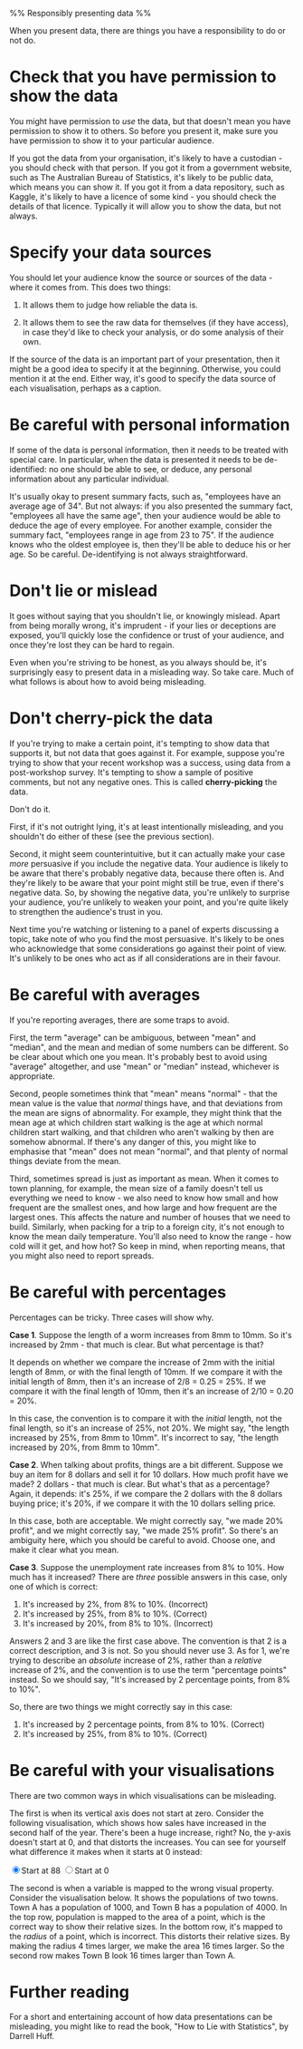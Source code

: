 %% Responsibly presenting data %%

When you present data, there are things you have a responsibility to do or not do.

# Check that you have permission to show the data

You might have permission to *use* the data, but that doesn't mean you have permission to show it to others. So before you present it, make sure you have permission to show it to your particular audience.

If you got the data from your organisation, it's likely to have a custodian - you should check with that person. If you got it from a government website, such as The Australian Bureau of Statistics, it's likely to be public data, which means you can show it. If you got it from a data repository, such as Kaggle, it's likely to have a licence of some kind - you should check the details of that licence. Typically it will allow you to show the data, but not always.

# Specify your data sources

You should let your audience know the source or sources of the data - where it comes from. This does two things:

1. It allows them to judge how reliable the data is.

2. It allows them to see the raw data for themselves (if they have access), in case they'd like to check your analysis, or do some analysis of their own.

If the source of the data is an important part of your presentation, then it might be a good idea to specify it at the beginning. Otherwise, you could mention it at the end. Either way, it's good to specify the data source of each visualisation, perhaps as a caption.

# Be careful with personal information

If some of the data is personal information, then it needs to be treated with special care. In particular, when the data is presented it needs to be de-identified: no one should be able to see, or deduce, any personal information about any particular individual.

It's usually okay to present summary facts, such as, "employees have an average age of 34". But not always: if you also presented the summary fact, "employees all have the same age", then your audience would be able to deduce the age of every employee. For another example, consider the summary fact, "employees range in age from 23 to 75". If the audience knows who the oldest employee is, then they'll be able to deduce his or her age. So be careful. De-identifying is not always straightforward.

# Don't lie or mislead

It goes without saying that you shouldn't lie, or knowingly mislead. Apart from being morally wrong, it's imprudent - if your lies or deceptions are exposed, you'll quickly lose the confidence or trust of your audience, and once they're lost they can be hard to regain.

Even when you're striving to be honest, as you always should be, it's surprisingly easy to present data in a misleading way. So take care. Much of what follows is about how to avoid being misleading.

# Don't cherry-pick the data

If you're trying to make a certain point, it's tempting to show data that supports it, but not data that goes against it. For example, suppose you're trying to show that your recent workshop was a success, using data from a post-workshop survey. It's tempting to show a sample of positive comments, but not any negative ones. This is called **cherry-picking** the data.

Don't do it.

First, if it's not outright lying, it's at least intentionally misleading, and you shouldn't do either of these (see the previous section).

Second, it might seem counterintuitive, but it can actually make your case *more* persuasive if you include the negative data. Your audience is likely to be aware that there's probably negative data, because there often is. And they're likely to be aware that your point might still be true, even if there's negative data. So, by showing the negative data, you're unlikely to surprise your audience, you're unlikely to weaken your point, and you're quite likely to strengthen the audience's trust in you.

Next time you're watching or listening to a panel of experts discussing a topic, take note of who you find the most persuasive. It's likely to be ones who acknowledge that some considerations go against their point of view. It's unlikely to be ones who act as if all considerations are in their favour.

# Be careful with averages

If you're reporting averages, there are some traps to avoid. 

First, the term "average" can be ambiguous, between "mean" and "median", and the mean and median of some numbers can be different. So be clear about which one you mean. It's probably best to avoid using "average" altogether, and use "mean" or "median" instead, whichever is appropriate.

Second, people sometimes think that "mean" means "normal" - that the mean value is the value that *normal* things have, and that deviations from the mean are signs of abnormality. For example, they might think that the mean age at which children start walking is the age at which normal children start walking, and that children who aren't walking by then are somehow abnormal. If there's any danger of this, you might like to emphasise that "mean" does not mean "normal", and that plenty of normal things deviate from the mean.

Third, sometimes spread is just as important as mean. When it comes to town planning, for example, the mean size of a family doesn't tell us everything we need to know - we also need to know how small and how frequent are the smallest ones, and how large and how frequent are the largest ones. This affects the nature and number of houses that we need to build. Similarly, when packing for a trip to a foreign city, it's not enough to know the mean daily temperature. You'll also need to know the range - how cold will it get, and how hot? So keep in mind, when reporting means, that you might also need to report spreads.

# Be careful with percentages

Percentages can be tricky. Three cases will show why.

**Case 1**. Suppose the length of a worm increases from 8mm to 10mm. So it's increased by 2mm - that much is clear. But what percentage is that?

It depends on whether we compare the increase of 2mm with the initial length of 8mm, or with the final length of 10mm. If we compare it with the initial length of 8mm, then it's an increase of 2/8 = 0.25 = 25%. If we compare it with the final length of 10mm, then it's an increase of 2/10 = 0.20 = 20%. 

In this case, the convention is to compare it with the *initial* length, not the final length, so it's an increase of 25%, not 20%. We might say, "the length increased by 25%, from 8mm to 10mm". It's incorrect to say, "the length increased by 20%, from 8mm to 10mm".

**Case 2**. When talking about profits, things are a bit different. Suppose we buy an item for 8 dollars and sell it for 10 dollars. How much profit have we made? 2 dollars - that much is clear. But what's that as a percentage? Again, it depends: it's 25%, if we compare the 2 dollars with the 8 dollars buying price; it's 20%, if we compare it with the 10 dollars selling price.

In this case, both are acceptable. We might correctly say, "we made 20% profit", and we might correctly say, "we made 25% profit". So there's an ambiguity here, which you should be careful to avoid. Choose one, and make it clear what you mean.

**Case 3**. Suppose the unemployment rate increases from 8% to 10%. How much has it increased? There are *three* possible answers in this case, only one of which is correct:

1. It's increased by 2%, from 8% to 10%. (Incorrect)
2. It's increased by 25%, from 8% to 10%. (Correct)
3. It's increased by 20%, from 8% to 10%. (Incorrect)

Answers 2 and 3 are like the first case above. The convention is that 2 is a correct description, and 3 is not. So you should never use 3. As for 1, we're trying to describe an *absolute* increase of 2%, rather than a *relative* increase of 2%, and the convention is to use the term "percentage points" instead. So we should say, "It's increased by 2 percentage points, from 8% to 10%".

So, there are two things we might correctly say in this case:

1. It's increased by 2 percentage points, from 8% to 10%. (Correct)
2. It's increased by 25%, from 8% to 10%. (Correct)

# Be careful with your visualisations

There are two common ways in which visualisations can be misleading.

The first is when its vertical axis does not start at zero. Consider the following visualisation, which shows how sales have increased in the second half of the year. There's been a huge increase, right? No, the y-axis doesn't start at 0, and that distorts the increases. You can see for yourself what difference it makes when it starts at 0 instead:

<div id="prob1"></div>
<script>
  let prob1 = Highcharts.chart("prob1", {
  	title: {text: "Sales have increased in the past six months"},
  	xAxis: {title: {text: ""}, type: "category",},
  	yAxis: {min: 88, max: 100, title: {text: "Sales"}},
  	legend: {enabled: false},
  	series: [{
  	  type: "column",
  		data: [["Jan", 90],["Feb", 90],["Mar", 90],["Apr", 90],["May", 90],["Jun", 90],["Jul", 91],["Aug", 92],["Sep", 93],["Oct", 94],["Nov", 95],["Dec", 96]],
  	}]
  });
</script>
<label onclick="prob1.update({yAxis: {min: 88}})"><input type="radio" name="prob1" checked/>Start at 88</label>
<label onclick="prob1.update({yAxis: {min: 0}})"><input type="radio" name="prob1"/>Start at 0</label>

The second is when a variable is mapped to the wrong visual property. Consider the visualisation below. It shows the populations of two towns. Town A has a population of 1000, and Town B has a population of 4000. In the top row, population is mapped to the area of a point, which is the correct way to show their relative sizes. In the bottom row, it's mapped to the *radius* of a point, which is incorrect. This distorts their relative sizes. By making the radius 4 times larger, we make the area 16 times larger. So the second row makes Town B look 16 times larger than Town A.

<div id="prob2"></div>
<script>
  Highcharts.chart("prob2", {
    chart: {type: "bubble"},
  	title: {text: "Population of Australia's States and Territories on 31 December 2020"},
  	xAxis: {title: {text: ""}, type: "category",},
  	yAxis: {title: {text: ""}, gridLineWidth: 0, min: 0, max: 1, categories: [ "Incorrect", "Correct"]},
  	legend: {enabled: false},
  	plotOptions: {series: {zMin: 0, zMax: 4000, maxSize: "40%", dataLabels: {enabled: true}}},
  	series: [{
  	  name: "Correct",
    	sizeBy: "area",
  		data: [["Town A", 1, 1000],["Town B", 1, 4000]],
  	},{
  	  name: "Incorrect",
    	sizeBy: "width",
  		data: [["Town A", 0, 1000],["Town B", 0, 4000]],
  	}]
  });
</script>

# Further reading

For a short and entertaining account of how data presentations can be misleading, you might like to read the book, "How to Lie with Statistics", by Darrell Huff.